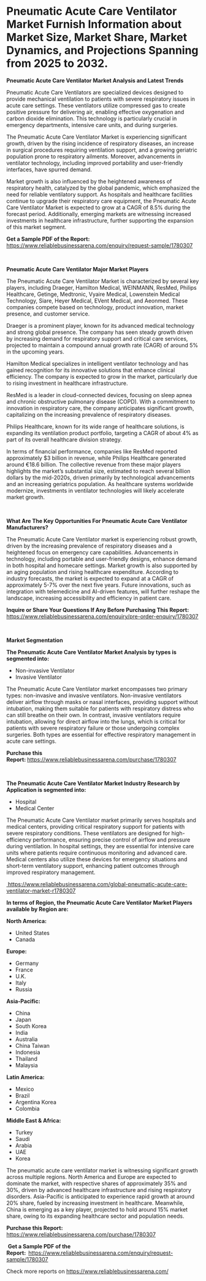 <p><h1>Pneumatic Acute Care Ventilator Market Furnish Information about Market Size, Market Share, Market Dynamics, and Projections Spanning from 2025 to 2032.</h1></p><p><strong>Pneumatic Acute Care Ventilator Market Analysis and Latest Trends</strong></p>
<p><p>Pneumatic Acute Care Ventilators are specialized devices designed to provide mechanical ventilation to patients with severe respiratory issues in acute care settings. These ventilators utilize compressed gas to create positive pressure for delivering air, enabling effective oxygenation and carbon dioxide elimination. This technology is particularly crucial in emergency departments, intensive care units, and during surgeries.</p><p>The Pneumatic Acute Care Ventilator Market is experiencing significant growth, driven by the rising incidence of respiratory diseases, an increase in surgical procedures requiring ventilation support, and a growing geriatric population prone to respiratory ailments. Moreover, advancements in ventilator technology, including improved portability and user-friendly interfaces, have spurred demand.</p><p>Market growth is also influenced by the heightened awareness of respiratory health, catalyzed by the global pandemic, which emphasized the need for reliable ventilatory support. As hospitals and healthcare facilities continue to upgrade their respiratory care equipment, the Pneumatic Acute Care Ventilator Market is expected to grow at a CAGR of 8.5% during the forecast period. Additionally, emerging markets are witnessing increased investments in healthcare infrastructure, further supporting the expansion of this market segment.</p></p>
<p><strong>Get a Sample PDF of the Report:&nbsp;</strong> <a href="https://www.reliablebusinessarena.com/enquiry/request-sample/1780307?utm_campaign=3367&utm_medium=2&utm_source=Github&utm_content=ia&utm_term=25032025&utm_id=pneumatic-acute-care-ventilator">https://www.reliablebusinessarena.com/enquiry/request-sample/1780307</a></p>
<p>&nbsp;</p>
<p><strong>Pneumatic Acute Care Ventilator Major Market Players</strong></p>
<p><p>The Pneumatic Acute Care Ventilator Market is characterized by several key players, including Draeger, Hamilton Medical, WEINMANN, ResMed, Philips Healthcare, Getinge, Medtronic, Vyaire Medical, Lowenstein Medical Technology, Siare, Heyer Medical, EVent Medical, and Aeonmed. These companies compete based on technology, product innovation, market presence, and customer service.</p><p>Draeger is a prominent player, known for its advanced medical technology and strong global presence. The company has seen steady growth driven by increasing demand for respiratory support and critical care services, projected to maintain a compound annual growth rate (CAGR) of around 5% in the upcoming years.</p><p>Hamilton Medical specializes in intelligent ventilator technology and has gained recognition for its innovative solutions that enhance clinical efficiency. The company is expected to grow in the market, particularly due to rising investment in healthcare infrastructure.</p><p>ResMed is a leader in cloud-connected devices, focusing on sleep apnea and chronic obstructive pulmonary disease (COPD). With a commitment to innovation in respiratory care, the company anticipates significant growth, capitalizing on the increasing prevalence of respiratory diseases.</p><p>Philips Healthcare, known for its wide range of healthcare solutions, is expanding its ventilation product portfolio, targeting a CAGR of about 4% as part of its overall healthcare division strategy.</p><p>In terms of financial performance, companies like ResMed reported approximately $3 billion in revenue, while Philips Healthcare generated around €18.6 billion. The collective revenue from these major players highlights the market’s substantial size, estimated to reach several billion dollars by the mid-2020s, driven primarily by technological advancements and an increasing geriatrics population. As healthcare systems worldwide modernize, investments in ventilator technologies will likely accelerate market growth.</p></p>
<p>&nbsp;</p>
<p><strong>What Are The Key Opportunities For Pneumatic Acute Care Ventilator Manufacturers?</strong></p>
<p><p>The Pneumatic Acute Care Ventilator market is experiencing robust growth, driven by the increasing prevalence of respiratory diseases and a heightened focus on emergency care capabilities. Advancements in technology, including portable and user-friendly designs, enhance demand in both hospital and homecare settings. Market growth is also supported by an aging population and rising healthcare expenditure. According to industry forecasts, the market is expected to expand at a CAGR of approximately 5-7% over the next five years. Future innovations, such as integration with telemedicine and AI-driven features, will further reshape the landscape, increasing accessibility and efficiency in patient care.</p></p>
<p><strong>Inquire or Share Your Questions If Any Before Purchasing This Report:</strong> <a href="https://www.reliablebusinessarena.com/enquiry/pre-order-enquiry/1780307?utm_campaign=3367&utm_medium=2&utm_source=Github&utm_content=ia&utm_term=25032025&utm_id=pneumatic-acute-care-ventilator">https://www.reliablebusinessarena.com/enquiry/pre-order-enquiry/1780307</a></p>
<p>&nbsp;</p>
<p><strong>Market Segmentation</strong></p>
<p><strong>The Pneumatic Acute Care Ventilator Market Analysis by types is segmented into:</strong></p>
<p><ul><li>Non-invasive Ventilator</li><li>Invasive Ventilator</li></ul></p>
<p><p>The Pneumatic Acute Care Ventilator market encompasses two primary types: non-invasive and invasive ventilators. Non-invasive ventilators deliver airflow through masks or nasal interfaces, providing support without intubation, making them suitable for patients with respiratory distress who can still breathe on their own. In contrast, invasive ventilators require intubation, allowing for direct airflow into the lungs, which is critical for patients with severe respiratory failure or those undergoing complex surgeries. Both types are essential for effective respiratory management in acute care settings.</p></p>
<p><strong>Purchase this Report:&nbsp;</strong><a href="https://www.reliablebusinessarena.com/purchase/1780307?utm_campaign=3367&utm_medium=2&utm_source=Github&utm_content=ia&utm_term=25032025&utm_id=pneumatic-acute-care-ventilator">https://www.reliablebusinessarena.com/purchase/1780307</a></p>
<p>&nbsp;</p>
<p><strong>The Pneumatic Acute Care Ventilator Market Industry Research by Application is segmented into:</strong></p>
<p><ul><li>Hospital</li><li>Medical Center</li></ul></p>
<p><p>The Pneumatic Acute Care Ventilator market primarily serves hospitals and medical centers, providing critical respiratory support for patients with severe respiratory conditions. These ventilators are designed for high-efficiency performance, ensuring precise control of airflow and pressure during ventilation. In hospital settings, they are essential for intensive care units where patients require continuous monitoring and advanced care. Medical centers also utilize these devices for emergency situations and short-term ventilatory support, enhancing patient outcomes through improved respiratory management.</p></p>
<p><a href="https://www.reliablebusinessarena.com/global-pneumatic-acute-care-ventilator-market-r1780307?utm_campaign=3367&utm_medium=2&utm_source=Github&utm_content=ia&utm_term=25032025&utm_id=pneumatic-acute-care-ventilator">&nbsp;https://www.reliablebusinessarena.com/global-pneumatic-acute-care-ventilator-market-r1780307</a></p>
<p><strong>In terms of Region, the Pneumatic Acute Care Ventilator Market Players available by Region are:</strong></p>
<p>
    <p> <strong> North America: </strong>
        <ul>
            <li>United States</li>
            <li>Canada</li>
        </ul>
        </p> 
    <p> <strong> Europe: </strong>
        <ul>
            <li>Germany</li>
            <li>France</li>
            <li>U.K.</li>
            <li>Italy</li>
            <li>Russia</li>
        </ul>
        </p> 
    <p> <strong> Asia-Pacific: </strong>
        <ul>
            <li>China</li>
            <li>Japan</li>
            <li>South Korea</li>
            <li>India</li>
            <li>Australia</li>
            <li>China Taiwan</li>
            <li>Indonesia</li>
            <li>Thailand</li>
            <li>Malaysia</li>
        </ul>
        </p> 
    <p> <strong> Latin America: </strong>
        <ul>
            <li>Mexico</li>
            <li>Brazil</li>
            <li>Argentina Korea</li>
            <li>Colombia</li>
        </ul>
        </p> 
    <p> <strong> Middle East & Africa: </strong>
        <ul>
            <li>Turkey</li>
            <li>Saudi</li>
            <li>Arabia</li>
            <li>UAE</li>
            <li>Korea</li>
        </ul>
    </p>
    </p>
<p><p>The pneumatic acute care ventilator market is witnessing significant growth across multiple regions. North America and Europe are expected to dominate the market, with respective shares of approximately 35% and 30%, driven by advanced healthcare infrastructure and rising respiratory disorders. Asia-Pacific is anticipated to experience rapid growth at around 20% share, fueled by increasing investment in healthcare. Meanwhile, China is emerging as a key player, projected to hold around 15% market share, owing to its expanding healthcare sector and population needs.</p></p>
<p><strong>Purchase this Report: </strong><a href="https://www.reliablebusinessarena.com/purchase/1780307?utm_campaign=3367&utm_medium=2&utm_source=Github&utm_content=ia&utm_term=25032025&utm_id=pneumatic-acute-care-ventilator">https://www.reliablebusinessarena.com/purchase/1780307</a></p>
<p>&nbsp;<strong>Get a Sample PDF of the Report:&nbsp;&nbsp;</strong><a href="https://www.reliablebusinessarena.com/enquiry/request-sample/1780307?utm_campaign=3367&utm_medium=2&utm_source=Github&utm_content=ia&utm_term=25032025&utm_id=pneumatic-acute-care-ventilator">https://www.reliablebusinessarena.com/enquiry/request-sample/1780307</a></p>
<p><strong></strong></p>
<p>Check more reports on <a href="https://www.reliablebusinessarena.com/?utm_campaign=3367&utm_medium=2&utm_source=Github&utm_content=ia&utm_term=25032025&utm_id=pneumatic-acute-care-ventilator">https://www.reliablebusinessarena.com/</a></p>